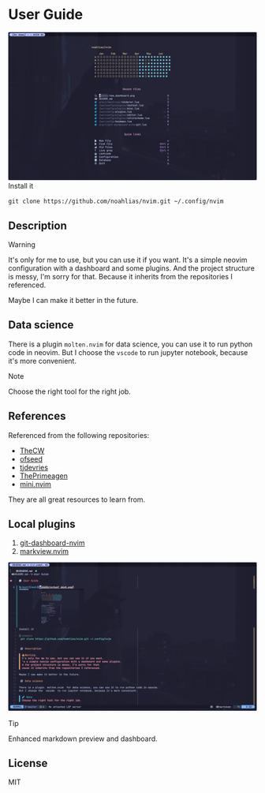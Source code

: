 
# User Guide

![dash](assets/actual_dash.png)
Install it

```console
git clone https://github.com/noahlias/nvim.git ~/.config/nvim
```

## Description

> [!WARNING]
>It's only for me to use, but you can use it if you want.
It's a simple neovim configuration with a dashboard and some plugins.
And the project structure is messy, I'm sorry for that.
Because it inherits from the repositories I referenced.

Maybe I can make it better in the future.

## Data science

There is a plugin `molten.nvim` for data science, you can use it to run python code in neovim.
But I choose the `vscode` to run jupyter notebook, because it's more convenient.

> [!NOTE]
> Choose the right tool for the right job.

## References

Referenced from the following repositories:

- [TheCW](https://github.com/theniceboy/nvim)
- [ofseed](https://github.com/ofseed/nvim/)
- [tjdevries](https://github.com/tjdevries/config_manager)
- [ThePrimeagen](https://github.com/ThePrimeagen/init.lua)
- [mini.nvim](https://github.com/echasnovski/mini.nvim)

They are all great resources to learn from.

## Local plugins

1. [git-dashboard-nvim](https://github.com/juansalvatore/git-dashboard-nvim)
2. [markview.nvim](https://github.com/OXY2DEV/markview.nvim)

![markview](assets/markview.png)

> [!TIP]
> Enhanced markdown preview and dashboard.

## License

MIT
